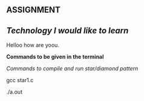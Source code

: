 ## ASSIGNMENT

## *Technology I would like to learn*
Helloo  how are yoou.

**Commands to be given in the terminal**

*Commands to compile and run star/diamond pattern*

gcc star1.c

./a.out



